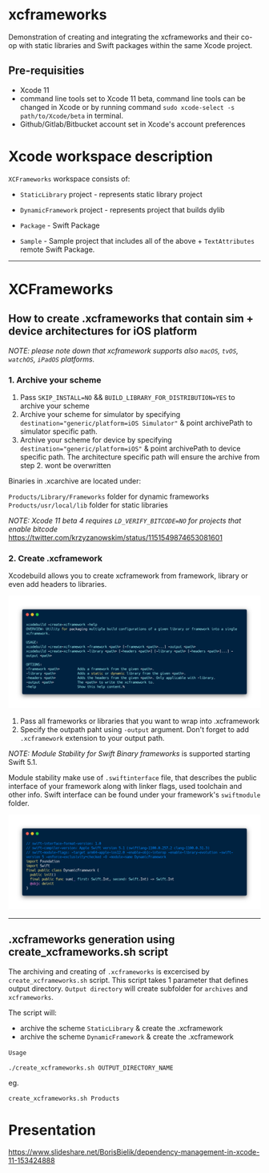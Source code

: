 # xcframeworks
Demonstration of creating and integrating the xcframeworks and their co-op with static libraries and Swift packages within the same Xcode project.


## Pre-requisities
- Xcode 11
- command line tools set to Xcode 11 beta, command line tools can be changed in Xcode or by running command `sudo xcode-select -s path/to/Xcode/beta` in terminal.
- Github/Gitlab/Bitbucket account set in Xcode's account preferences

# Xcode workspace description

`XCFrameworks` workspace consists of:
- `StaticLibrary` project - represents static library project
- `DynamicFramework` project - represents project that builds dylib
- `Package` - Swift Package

- `Sample` - Sample project that includes all of the above + `TextAttributes` remote Swift Package.

---

# XCFrameworks

## How to create .xcframeworks that contain sim + device architectures for iOS platform
_NOTE: please note down that xcframework supports also `macOS`, `tvOS`, `watchOS`, `iPadOS` platforms._

### 1. Archive your scheme
1. Pass `SKIP_INSTALL=NO` && `BUILD_LIBRARY_FOR_DISTRIBUTION=YES` to archive your scheme
2. Archive your scheme for simulator by specifying `destination="generic/platform=iOS Simulator"` & point archivePath to simulator specific path.
3. Archive your scheme for device by specifying `destination="generic/platform=iOS"` & point archivePath to device specific path. The architecture specific path will ensure the archive from step 2. wont be overwritten


Binaries in .xcarchive are located under:

`Products/Library/Frameworks` folder for dynamic frameworks
`Products/usr/local/lib` folder for static libraries

_NOTE: Xcode 11 beta 4 requires `LD_VERIFY_BITCODE=NO` for projects that enable bitcode_
https://twitter.com/krzyzanowskim/status/1151549874653081601

### 2. Create .xcframework

Xcodebuild allows you to create xcframework from framework, library or even add headers to libraries.

![-create-xcframework](./xcodebuild_create_xc_framework.png)

1. Pass all frameworks or libraries that you want to wrap into .xcframework
2. Specify the outpath paht using `-output` argument. Don't forget to add `.xcframework` extension to your output path.

_NOTE:_
*Module Stability for Swift Binary frameworks* is supported starting Swift 5.1.

Module stability make use of `.swiftinterface` file, that describes the public interface of your framework along with linker flags, used toolchain and other info. Swift interface can be found under your framework's `swiftmodule` folder.

![swift-interface](./swiftinterface.png)

---

## .xcframeworks generation using create_xcframeworks.sh script
The archiving and creating of `.xcframeworks` is excercised by `create_xcframeworks.sh` script.
This script takes 1 parameter that defines output directory.
`Output directory` will create subfolder for `archives` and `xcframeworks`.

The script will:
- archive the scheme `StaticLibrary` & create the .xcframework
- archive the scheme `DynamicFramework` & create the .xcframework

`Usage`

```
./create_xcframeworks.sh OUTPUT_DIRECTORY_NAME
```

eg.
```
create_xcframeworks.sh Products
```


# Presentation
https://www.slideshare.net/BorisBielik/dependency-management-in-xcode-11-153424888
